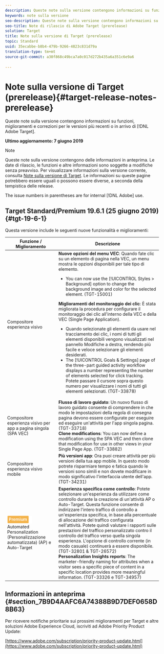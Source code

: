 ```yaml
---
description: Queste note sulla versione contengono informazioni su funzioni, miglioramenti, correzioni di problemi e problemi noti per le versioni più recenti o in arrivo di Target.
keywords: note sulla versione
seo-description: Queste note sulla versione contengono informazioni su funzioni, miglioramenti, correzioni di problemi e problemi noti per le versioni più recenti o in arrivo di Adobe Target
seo-title: Note di rilascio di Adobe Target (prerelease)
solution: Target
title: Note sulla versione di Target (prerelease)
topic: Standard
uuid: 35ecabbe-b8b4-479b-9266-4823c831d79a
translation-type: tm+mt
source-git-commit: a30f868c49bca7a0c017d272b435a6a351c6e9a6

---
```



# Note sulla versione di Target (prerelease){#target-release-notes-prerelease}

Queste note sulla versione contengono informazioni su funzioni, miglioramenti e correzioni per le versioni più recenti o in arrivo di [!DNL Adobe Target].

**Ultimo aggiornamento: 7 giugno 2019**

>[!NOTE]
>
>Queste note sulla versione contengono delle informazioni in anteprima. Le date di rilascio, le funzioni e altre informazioni sono soggette a modifiche senza preavviso. Per visualizzare informazioni sulla versione corrente, consulta [Note sulla versione di Target](release-notes.md). Le informazioni su queste pagine potrebbero essere uguali o possono essere diverse, a seconda della tempistica delle release.
>
>The issue numbers in parentheses are for internal [!DNL Adobe] use.

## Target Standard/Premium 19.6.1 (25 giugno 2019) {#tgt-19-6-1}

Questa versione include le seguenti nuove funzionalità e miglioramenti:

| Funzione / Miglioramento | Descrizione |
| --- | --- |
| Compositore esperienza visivo | **Nuove opzioni del menu VEC**: Quando fate clic su un elemento di pagina nella VEC, un menu mostra le opzioni disponibili per tale tipo di elemento.<ul><li>You can now use the [!UICONTROL Styles &gt; Background] option to change the background image and color for the selected element. (TGT-15001)</li></ul>**Miglioramenti del monitoraggio dei clic**: È stata migliorata la procedura per configurare il monitoraggio dei clic all&#39;interno della VEC e della VEC (Single Page Application).<ul><li>Quando selezionate gli elementi da usare nel tracciamento dei clic, i nomi di tutti gli elementi disponibili vengono visualizzati nel pannello Modifiche a destra, rendendo più facile e veloce selezionare gli elementi desiderati.</li><li>The [!UICONTROL Goals &amp; Settings] page of the three-part guided activity workflow displays a number representing the number of elements selected for click tracking. Potete passare il cursore sopra questo numero per visualizzare i nomi di tutti gli elementi selezionati. (TGT-33878)</li></ul> |
| Compositore esperienza visivo per app a pagina singola (SPA VEC) | **Flusso di lavoro guidato**: Un nuovo flusso di lavoro guidato consente di comprendere in che modo le impostazioni della regola di consegna pagina devono essere configurate per eseguire ed eseguire un&#39;attività per l&#39;app singola pagina. (TGT-33718)<br>**Clone modifications**: You can now define a modification using the SPA VEC and then clone that modification for use in other views in your Single Page App. (TGT-33882) |
| Compositore esperienza visivo mobile | **Più versioni app**: Ora puoi creare attività per più versioni della tua app mobile. In questo modo potrete risparmiare tempo e fatica quando le versioni sono simili e non dovete modificare in modo significativo l&#39;interfaccia utente dell&#39;app. (TGT-34231) |
| ![Badge Premium](/help/assets/premium.png) Automated Personalization (Personalizzazione automatizzata) (AP) e Auto-Target | **Esperienza specifica come controllo**: Potete selezionare un&#39;esperienza da utilizzare come controllo durante la creazione di un&#39;attività AP o Auto-Target. Questa funzione consente di indirizzare l&#39;intero traffico di controllo a un&#39;esperienza specifica, in base alla percentuale di allocazione del traffico configurata nell&#39;attività. Potete quindi valutare i rapporti sulle prestazioni del traffico personalizzato contro il controllo del traffico verso quella singola esperienza. L&#39;opzione di controllo corrente (in modo casuale) continuerà a essere disponibile. (TGT-32801 &amp; TGT-26572)<br>**Personalization Insights reports**: The marketer-friendly naming for attributes when a visitor sees a specific piece of content in a specific location provides more meaningful information. (TGT-33326 e TGT-34957) |

## Informazioni in anteprima {#section_7B9D4AAFC6A74388B9D7DEF0658D8B63}

Per ricevere notifiche prioritarie sui prossimi miglioramenti per Target e altre soluzioni Adobe Experience Cloud, iscriviti ad Adobe Priority Product Update:

[https://www.adobe.com/subscription/priority-product-update.html](https://www.adobe.com/subscription/priority-product-update.html)
